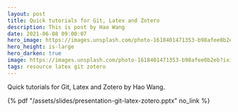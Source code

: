 ```yaml
---
layout: post
title: Quick tutorials for Git, Latex and Zotero
description: This is post by Hao Wang
date: 2021-06-08 09:00:07
hero_image: https://images.unsplash.com/photo-1618401471353-b98afee0b2eb?ixid=MnwxMjA3fDB8MHxwaG90by1wYWdlfHx8fGVufDB8fHx8&ixlib=rb-1.2.1&auto=format&fit=crop&w=1066&q=80
hero_height: is-large
hero_darken: true
image: https://images.unsplash.com/photo-1618401471353-b98afee0b2eb?ixid=MnwxMjA3fDB8MHxwaG90by1wYWdlfHx8fGVufDB8fHx8&ixlib=rb-1.2.1&auto=format&fit=crop&w=1066&q=80
tags: resource latex git zotero
---
```


Quick tutorials for Git, Latex and Zotero by Hao Wang.

{% pdf "/assets/slides/presentation-git-latex-zotero.pptx" no_link %}
